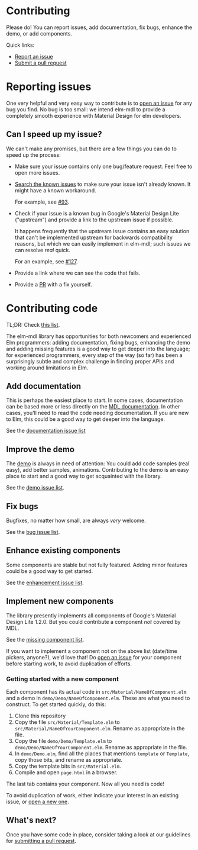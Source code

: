 # Contributing

Please do! You can report issues, add documentation, fix bugs, enhance the
demo, or add components. 

Quick links: 
- [Report an issue](#reporting_issues) 
- [Submit a pull request](PR.md)

# Reporting issues

One very helpful and very easy way to contribute is to [open an
issue](https://github.com/debois/elm-mdl/issues/new) for any bug you find. No
bug is too small: we intend elm-mdl to provide a completely smooth experience
with Material Design for elm developers. 

## Can I speed up my issue?

We can't make any promises, but there are a few things you can do to speed up the process: 

- Make sure your issue contains only one bug/feature request. Feel free to open more issues.
- [Search the known issues](https://github.com/debois/elm-mdl/issues) to make
  sure your issue isn't already known. It might have a known workaround. 

     For example, see [#93](https://github.com/debois/elm-mdl/issues/93#issuecomment-234567268).

- Check if your issue is a known bug in Google's Material Design Lite
  ("upstream") and provide a link to the upstream issue if possible. 
  
    It happens frequently that the upstream issue contains an easy solution that
    can't be implemented upstream for backwards compatibility reasons, but which
    we can easily implement in elm-mdl; such issues we can resolve _real_ quick.

    For an example, see
    [#127](https://github.com/debois/elm-mdl/issues/127#issuecomment-236321803). 
- Provide a link where we can see the code that fails. 
- Provide a [PR](https://github.com/debois/elm-mdl/compare) with a fix yourself. 

# Contributing code

TL;DR: Check [this list](https://github.com/debois/elm-mdl/issues?q=is%3Aopen+is%3Aissue+label%3Astarting-point).

The elm-mdl library has opportunities for both newcomers and experienced Elm
programmers: adding documentation, fixing bugs, enhancing the demo and adding
missing features is a good way to get deeper into the language; for experienced
programmers, every step of the way (so far) has been a surprisingly subtle and
complex challenge in finding proper APIs and working around limitations in Elm. 


## Add documentation 

This is perhaps the easiest place to start. In some cases, documentation can be
based more or less directly on the [MDL documentation](getmdl.io/components).
In other cases, you'll need to read the code needing documentation. If you are
new to Elm, this could be a good way to get deeper into the language. 

See the [documentation issue
list](https://github.com/debois/elm-mdl/issues?utf8=%E2%9C%93&q=is%3Aissue+label%3Adocumentation+)

## Improve the demo

The [demo](https://debois.github.io/elm-mdl/) is always in need of attention:
You could add code samples (real easy), add better samples, animations.
Contributing to the demo is an easy place to start and a good way to get
acquainted with the library. 

See the [demo issue list](https://github.com/debois/elm-mdl/issues?utf8=%E2%9C%93&q=is%3Aissue+label%3Ademo).

## Fix bugs

Bugfixes, no matter how small, are always _very_ welcome. 

See the [bug issue list](https://github.com/debois/elm-mdl/issues?utf8=%E2%9C%93&q=is%3Aissue+label%3Abug).

## Enhance existing components

Some components are stable but not fully featured. Adding minor features could be a 
good way to get started. 

See the [enhancement issue
list](https://github.com/debois/elm-mdl/issues?utf8=%E2%9C%93&q=is%3Aissue+label%3Aenhancement).

## Implement new components

The library presently implements all components of Google's Material Design
Lite 1.2.0. But you could contribute a component _not_ covered by MDL.

See the [missing component list](https://github.com/debois/elm-mdl/issues?q=is%3Aissue+is%3Aopen+label%3Acomponent).

If you want to implement a component not on the above list (date/time pickers,
anyone?), we'd love that! Do [open an
issue](https://github.com/debois/elm-mdl/issues/new) for your component before
starting work, to avoid duplication of efforts. 

### Getting started with a new component

Each component has its actual code in `src/Material/NameOfComponent.elm` and a demo in 
`demo/Demo/NameOfComponent.elm`. These are what you need to construct.
To get started quickly, do this:

1. Clone this repository
2. Copy the file `src/Material/Template.elm` to `src/Material/NameOfYourComponent.elm`. Rename
as appropriate in the file. 
3. Copy the file `demo/Demo/Template.elm` to `demo/Demo/NameOfYourComponent.elm`. 
Rename as appropriate in the file. 
4. In `demo/Demo.elm`, find all the places that mentions `template` or `Template`, 
copy those bits, and rename as appropriate. 
5. Copy the template bits in `src/Material.elm`.
6. Compile and open `page.html` in a browser.

The last tab contains your component. Now all you need is code!

To avoid duplication of work, either indicate your interest in an existing issue, or 
[open a new one](https://github.com/debois/elm-mdl/issues/new).

## What's next?

Once you have some code in place, consider taking a look at our guidelines for
[submitting a pull request](PR.md).
